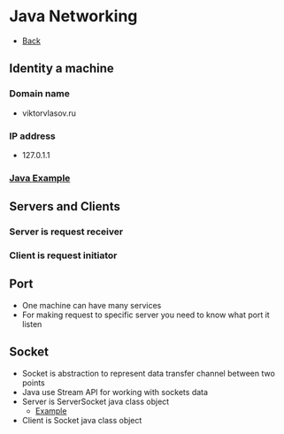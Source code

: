 # Java Networking

+ [Back](../README.md)

## Identity a machine

### Domain name

+ viktorvlasov.ru

### IP address

+ 127.0.1.1

### [Java Example](examples/WhoAmI.groovy)

## Servers and Clients

### Server is request receiver
### Client is request initiator

## Port

+ One machine can have many services
+ For making request to specific server you 
    need to know what port it listen

## Socket

+ Socket is abstraction to represent data transfer 
    channel between two points
+ Java use Stream API for working with sockets data
+ Server is ServerSocket java class object
    + [Example](examples/SampleServer.groovy)
+ Client is Socket java class object
